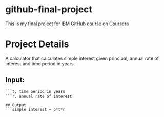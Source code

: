 # github-final-project
This is my final project for IBM GitHub course on Coursera

# Project Details
A calculator that calculates simple interest given principal, annual rate of interest and time period in years.

## Input:
   ```p, principal amount
   ```t, time period in years
   ```r, annual rate of interest

## Output
   ```simple interest = p*t*r
